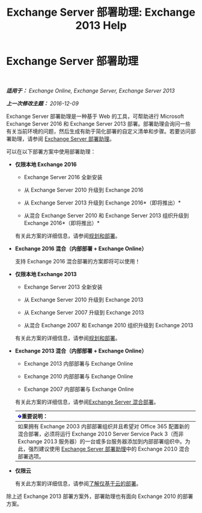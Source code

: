 ﻿---
title: 'Exchange Server 部署助理: Exchange 2013 Help'
TOCTitle: Exchange Server 部署助理
ms:assetid: 95f493d3-2c4f-48f3-a120-d4aadc448402
ms:mtpsurl: https://technet.microsoft.com/zh-cn/library/JJ218681(v=EXCHG.150)
ms:contentKeyID: 50491069
ms.date: 01/11/2018
mtps_version: v=EXCHG.150
ms.translationtype: HT
---

# Exchange Server 部署助理

 

_**适用于：** Exchange Online, Exchange Server, Exchange Server 2013_

_**上一次修改主题：** 2016-12-09_

Exchange Server 部署助理是一种基于 Web 的工具，可帮助进行 Microsoft Exchange Server 2016 和 Exchange Server 2013 部署。部署助理会询问一些有关当前环境的问题，然后生成有助于简化部署的自定义清单和步骤。若要访问部署助理，请参阅 [Exchange Server 部署助理](https://go.microsoft.com/fwlink/p/?linkid=277105)。

可以在以下部署方案中使用部署助理：

  - **仅限本地 Exchange 2016**
    
      - Exchange Server 2016 全新安装
    
      - 从 Exchange Server 2010 升级到 Exchange 2016
    
      - 从 Exchange Server 2013 升级到 Exchange 2016*（即将推出）*
    
      - 从混合 Exchange Server 2010 和 Exchange Server 2013 组织升级到 Exchange 2016*（即将推出）*
    
    有关此方案的详细信息，请参阅[规划和部署](planning-and-deployment-for-exchange-2013-installation-instructions.md)。

  - **Exchange 2016 混合（内部部署 + Exchange Online）**
    
    支持 Exchange 2016 混合部署的方案即将可以使用！

  - **仅限本地 Exchange 2013**
    
      - Exchange Server 2013 全新安装
    
      - 从 Exchange Server 2010 升级到 Exchange 2013
    
      - 从 Exchange Server 2007 升级到 Exchange 2013
    
      - 从混合 Exchange 2007 和 Exchange 2010 组织升级到 Exchange 2013
    
    有关此方案的详细信息，请参阅[规划和部署](planning-and-deployment-for-exchange-2013-installation-instructions.md)。

  - **Exchange 2013 混合（内部部署 + Exchange Online）**
    
      - Exchange 2013 内部部署与 Exchange Online
    
      - Exchange 2010 内部部署与 Exchange Online
    
      - Exchange 2007 内部部署与 Exchange Online
    
    有关此方案的详细信息，请参阅[Exchange Server 混合部署](https://technet.microsoft.com/zh-cn/library/jj200581\(v=exchg.150\))。
    
    <table>
    <thead>
    <tr class="header">
    <th><img src="images/Bb124558.important(EXCHG.150).gif" title="重要说明" alt="重要说明" />重要说明：</th>
    </tr>
    </thead>
    <tbody>
    <tr class="odd">
    <td>如果拥有 Exchange 2003 内部部署组织并且希望对 Office 365 配置新的混合部署，必须将运行 Exchange 2010 Server Service Pack 3（而非 Exchange 2013 服务器）的一台或多台服务器添加到内部部署组织中。为此，强烈建议使用 <a href="https://technet.microsoft.com/zh-cn/exdeploy2010">Exchange Server 部署助理</a>中的 Exchange 2010 混合部署选项。</td>
    </tr>
    </tbody>
    </table>


  - **仅限云**
    
    有关此方案的详细信息，请参阅[了解仅基于云的部署](https://technet.microsoft.com/zh-cn/library/jj938005\(v=exchg.150\))。

除上述 Exchange 2013 部署方案外，部署助理也有面向 Exchange 2010 的部署方案。

